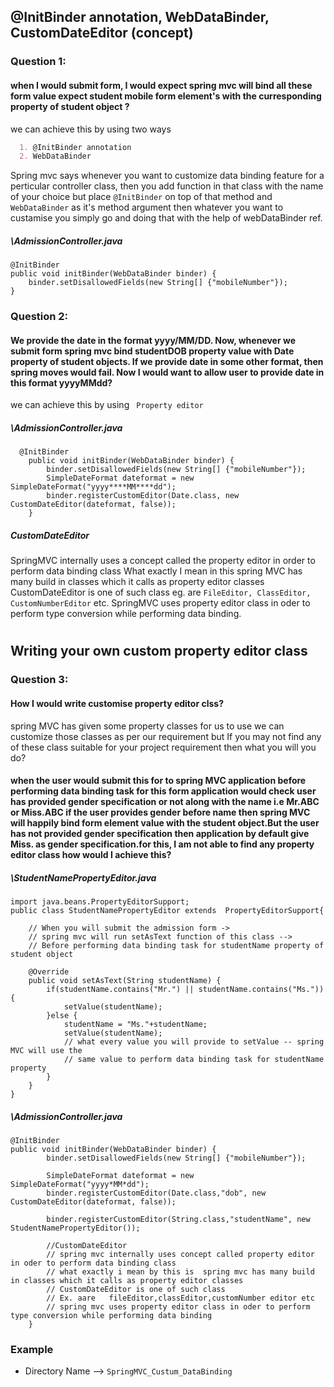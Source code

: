 ## @InitBinder annotation, WebDataBinder, CustomDateEditor (concept) 

### Question 1: 
#### when I would submit form, I would expect spring mvc will bind all these form value expect student mobile form element's with the curresponding property of student object ?

we can achieve this by using two ways
```markdown
  1. @InitBinder annotation
  2. WebDataBinder
 ```

Spring mvc says whenever you want to customize data binding feature for a perticular controller class, then you add function in that class with the name of your choice but place  `@InitBinder` on top of that method and `WebDataBinder`  as it's method argument then whatever you want to custamise you simply go and doing that with the help of webDataBinder ref.

##### \AdmissionController.java
```
@InitBinder
public void initBinder(WebDataBinder binder) {
	binder.setDisallowedFields(new String[] {"mobileNumber"});
}
```

### Question 2: 
#### We provide the date in the format yyyy/MM/DD. Now, whenever we submit form spring mvc bind studentDOB property value with Date property of student objects. If we provide date in some other format, then spring moves would fail. Now I would want to allow user to provide date in this format yyyy****MM****dd?

we can achieve this by using ` Property editor`

##### \AdmissionController.java
```
  @InitBinder
	public void initBinder(WebDataBinder binder) {
		binder.setDisallowedFields(new String[] {"mobileNumber"});
		SimpleDateFormat dateformat = new SimpleDateFormat("yyyy****MM****dd");
		binder.registerCustomEditor(Date.class, new CustomDateEditor(dateformat, false));
	}
 ```
 
##### CustomDateEditor
SpringMVC internally uses a concept called the property editor in order to perform data binding class What exactly I mean in this spring MVC has many build in classes which it calls as property editor classes CustomDateEditor is one of such class eg. are `FileEditor, ClassEditor, CustomNumberEditor` etc. SpringMVC uses property editor class in oder to perform type conversion while performing data binding.

# 
## Writing your own custom property editor class

### Question 3: 

#### How I would write customise property editor clss?

spring MVC has given some property classes for us to use we can customize those classes as per our requirement but If you may not find any of these class suitable for your project requirement then what you will you do?

#### when the user would submit this for to spring MVC application before performing data binding task for this form application would check user has provided gender specification or not along with the name i.e Mr.ABC or Miss.ABC if the user provides gender before name then spring MVC will happily bind form element value with the student object.But the user has not provided gender specification then application by default give Miss. as gender specification.for this, I am not able to find any property editor class how would I achieve this?

##### \StudentNamePropertyEditor.java
```
import java.beans.PropertyEditorSupport;
public class StudentNamePropertyEditor extends  PropertyEditorSupport{

	// When you will submit the admission form ->
	// spring mvc will run setAsText function of this class -->
	// Before performing data binding task for studentName property of student object
	
	@Override
	public void setAsText(String studentName) {
		if(studentName.contains("Mr.") || studentName.contains("Ms.")) {
			setValue(studentName);
		}else {
			studentName = "Ms."+studentName;
			setValue(studentName); 
			// what every value you will provide to setValue -- spring MVC will use the
			// same value to perform data binding task for studentName property
		}
	}
}
```

##### \AdmissionController.java
```
@InitBinder
public void initBinder(WebDataBinder binder) {
		binder.setDisallowedFields(new String[] {"mobileNumber"});
		
		SimpleDateFormat dateformat = new SimpleDateFormat("yyyy*MM*dd");
		binder.registerCustomEditor(Date.class,"dob", new CustomDateEditor(dateformat, false));
		
		binder.registerCustomEditor(String.class,"studentName", new StudentNamePropertyEditor());
		
		//CustomDateEditor
		// spring mvc internally uses concept called property editor in oder to perform data binding class
		// what exactly i mean by this is  spring mvc has many build in classes which it calls as property editor classes
		// CustomDateEditor is one of such class
		// Ex. aare   fileEditor,classEditor,customNumber editor etc
		// spring mvc uses property editor class in oder to perform type conversion while performing data binding
	}
```



### Example
* Directory Name --> `SpringMVC_Custum_DataBinding`
